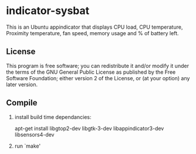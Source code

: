 indicator-sysbat
================

This is an Ubuntu appindicator that displays CPU load, CPU temperature, Proximity temperature, fan speed, memory usage and % of battery left.


License
-------

This program is free software; you can redistribute it and/or modify it under the terms of the GNU General Public License as published by the Free Software Foundation; either version 2 of the License, or (at your option) any later version.



Compile
-------

1. install build time dependancies:

    apt-get install libgtop2-dev libgtk-3-dev libappindicator3-dev libsensors4-dev

2. run `make'
